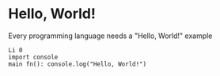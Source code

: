 # Hello, World!

Every programming language needs a "Hello, World!" example

    Li 0
    import console
    main fn(): console.log("Hello, World!")
